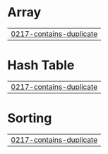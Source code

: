 # Array
|  |
| ------- |
| [0217-contains-duplicate](https://github.com/shahdhoss/Leetcode-solutions/tree/master/0217-contains-duplicate) |


# Hash Table
|  |
| ------- |
| [0217-contains-duplicate](https://github.com/shahdhoss/Leetcode-solutions/tree/master/0217-contains-duplicate) |
# Sorting
|  |
| ------- |
| [0217-contains-duplicate](https://github.com/shahdhoss/Leetcode-solutions/tree/master/0217-contains-duplicate) |
